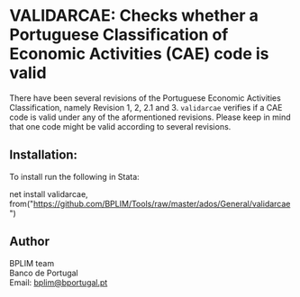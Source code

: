 # VALIDARCAE: Checks whether a Portuguese Classification of Economic Activities (CAE) code is valid

There have been several revisions of the Portuguese Economic Activities Classification, namely Revision 1, 2, 2.1 and 3.
`validarcae` verifies if a CAE code is valid under any of the aformentioned revisions. Please keep in mind that one code might be valid 
according to several revisions.

## Installation:

To install run the following in Stata:

net install validarcae, from("https://github.com/BPLIM/Tools/raw/master/ados/General/validarcae")

## Author

BPLIM team
<br>Banco de Portugal
<br>Email: bplim@bportugal.pt
